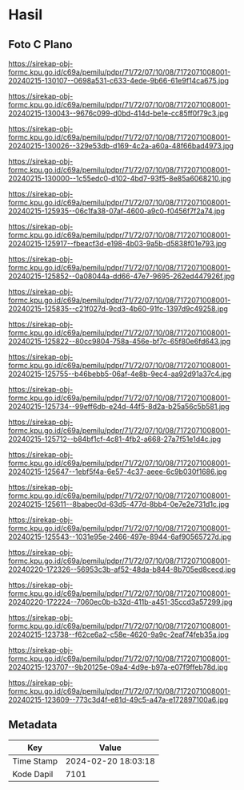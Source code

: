 # Hasil

## Foto C Plano

https://sirekap-obj-formc.kpu.go.id/c69a/pemilu/pdpr/71/72/07/10/08/7172071008001-20240215-130107--0698a531-c633-4ede-9b66-61e9f14ca675.jpg

https://sirekap-obj-formc.kpu.go.id/c69a/pemilu/pdpr/71/72/07/10/08/7172071008001-20240215-130043--9676c099-d0bd-414d-be1e-cc85ff0f79c3.jpg

https://sirekap-obj-formc.kpu.go.id/c69a/pemilu/pdpr/71/72/07/10/08/7172071008001-20240215-130026--329e53db-d169-4c2a-a60a-48f66bad4973.jpg

https://sirekap-obj-formc.kpu.go.id/c69a/pemilu/pdpr/71/72/07/10/08/7172071008001-20240215-130000--1c55edc0-d102-4bd7-93f5-8e85a6068210.jpg

https://sirekap-obj-formc.kpu.go.id/c69a/pemilu/pdpr/71/72/07/10/08/7172071008001-20240215-125935--06c1fa38-07af-4600-a9c0-f0456f7f2a74.jpg

https://sirekap-obj-formc.kpu.go.id/c69a/pemilu/pdpr/71/72/07/10/08/7172071008001-20240215-125917--fbeacf3d-e198-4b03-9a5b-d5838f01e793.jpg

https://sirekap-obj-formc.kpu.go.id/c69a/pemilu/pdpr/71/72/07/10/08/7172071008001-20240215-125852--0a08044a-dd66-47e7-9695-262ed447926f.jpg

https://sirekap-obj-formc.kpu.go.id/c69a/pemilu/pdpr/71/72/07/10/08/7172071008001-20240215-125835--c21f027d-9cd3-4b60-91fc-1397d9c49258.jpg

https://sirekap-obj-formc.kpu.go.id/c69a/pemilu/pdpr/71/72/07/10/08/7172071008001-20240215-125822--80cc9804-758a-456e-bf7c-65f80e6fd643.jpg

https://sirekap-obj-formc.kpu.go.id/c69a/pemilu/pdpr/71/72/07/10/08/7172071008001-20240215-125755--b46bebb5-06af-4e8b-9ec4-aa92d91a37c4.jpg

https://sirekap-obj-formc.kpu.go.id/c69a/pemilu/pdpr/71/72/07/10/08/7172071008001-20240215-125734--99eff6db-e24d-44f5-8d2a-b25a56c5b581.jpg

https://sirekap-obj-formc.kpu.go.id/c69a/pemilu/pdpr/71/72/07/10/08/7172071008001-20240215-125712--b84bf1cf-4c81-4fb2-a668-27a7f51e1d4c.jpg

https://sirekap-obj-formc.kpu.go.id/c69a/pemilu/pdpr/71/72/07/10/08/7172071008001-20240215-125647--1ebf5f4a-6e57-4c37-aeee-6c9b030f1686.jpg

https://sirekap-obj-formc.kpu.go.id/c69a/pemilu/pdpr/71/72/07/10/08/7172071008001-20240215-125611--8babec0d-63d5-477d-8bb4-0e7e2e731d1c.jpg

https://sirekap-obj-formc.kpu.go.id/c69a/pemilu/pdpr/71/72/07/10/08/7172071008001-20240215-125543--1031e95e-2466-497e-8944-6af90565727d.jpg

https://sirekap-obj-formc.kpu.go.id/c69a/pemilu/pdpr/71/72/07/10/08/7172071008001-20240220-172326--56953c3b-af52-48da-b844-8b705ed8cecd.jpg

https://sirekap-obj-formc.kpu.go.id/c69a/pemilu/pdpr/71/72/07/10/08/7172071008001-20240220-172224--7060ec0b-b32d-411b-a451-35ccd3a57299.jpg

https://sirekap-obj-formc.kpu.go.id/c69a/pemilu/pdpr/71/72/07/10/08/7172071008001-20240215-123738--f62ce6a2-c58e-4620-9a9c-2eaf74feb35a.jpg

https://sirekap-obj-formc.kpu.go.id/c69a/pemilu/pdpr/71/72/07/10/08/7172071008001-20240215-123707--9b20125e-09a4-4d9e-b97a-e07f9ffeb78d.jpg

https://sirekap-obj-formc.kpu.go.id/c69a/pemilu/pdpr/71/72/07/10/08/7172071008001-20240215-123609--773c3d4f-e81d-49c5-a47a-e172897100a6.jpg


## Metadata

| Key        | Value               |
| ---------- | ------------------- |
| Time Stamp | 2024-02-20 18:03:18 |
| Kode Dapil | 7101                |



